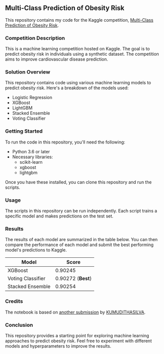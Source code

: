 ## Multi-Class Prediction of Obesity Risk

This repository contains my code for the Kaggle competition, [Multi-Class Prediction of Obesity Risk](https://www.kaggle.com/competitions/playground-series-s4e2).

### Competition Description

This is a machine learning competition hosted on Kaggle. The goal is to predict obesity risk in individuals using a synthetic dataset. The competition aims to improve cardiovascular disease prediction.

### Solution Overview

This repository contains code using various machine learning models to predict obesity risk. Here's a breakdown of the models used:

* Logistic Regression
* XGBoost
* LightGBM
* Stacked Ensemble
* Voting Classifier

### Getting Started

To run the code in this repository, you'll need the following:

* Python 3.6 or later
* Necessary libraries:
  * scikit-learn
  * xgboost
  * lightgbm

Once you have these installed, you can clone this repository and run the scripts.

### Usage

The scripts in this repository can be run independently. Each script trains a specific model and makes predictions on the test set.

### Results

The results of each model are summarized in the table below. You can then compare the performance of each model and submit the best performing model's predictions to Kaggle.

| Model             | Score                    |
| ----------------- | ------------------------ |
| XGBoost           | 0.90245                  |
| Voting Classifier | 0.90272 (**Best**) |
| Stacked Ensemble  | 0.90254                  |

### Credits

The notebook is based on [another submission](https://www.kaggle.com/code/kumudithasilva/multi-class-obesity-risk/notebook) by [KUMUDITHASILVA](https://www.kaggle.com/kumudithasilva). 

### Conclusion

This repository provides a starting point for exploring machine learning approaches to predict obesity risk. Feel free to experiment with different models and hyperparameters to improve the results.
